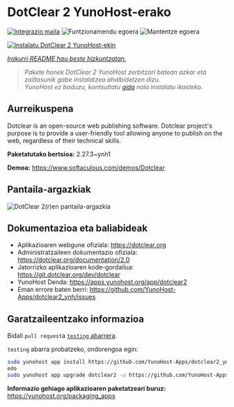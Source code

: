 <!--
Ohart ongi: README hau automatikoki sortu da <https://github.com/YunoHost/apps/tree/master/tools/readme_generator>ri esker
EZ editatu eskuz.
-->

# DotClear 2 YunoHost-erako

[![Integrazio maila](https://dash.yunohost.org/integration/dotclear2.svg)](https://dash.yunohost.org/appci/app/dotclear2) ![Funtzionamendu egoera](https://ci-apps.yunohost.org/ci/badges/dotclear2.status.svg) ![Mantentze egoera](https://ci-apps.yunohost.org/ci/badges/dotclear2.maintain.svg)

[![Instalatu DotClear 2 YunoHost-ekin](https://install-app.yunohost.org/install-with-yunohost.svg)](https://install-app.yunohost.org/?app=dotclear2)

*[Irakurri README hau beste hizkuntzatan.](./ALL_README.md)*

> *Pakete honek DotClear 2 YunoHost zerbitzari batean azkar eta zailtasunik gabe instalatzea ahalbidetzen dizu.*  
> *YunoHost ez baduzu, kontsultatu [gida](https://yunohost.org/install) nola instalatu ikasteko.*

## Aurreikuspena

Dotclear is an open-source web publishing software. Dotclear project's purpose is to provide a user-friendly tool allowing anyone to publish on the web, regardless of their technical skills.


**Paketatutako bertsioa:** 2.27.3~ynh1

**Demoa:** <https://www.softaculous.com/demos/Dotclear>

## Pantaila-argazkiak

![DotClear 2(r)en pantaila-argazkia](./doc/screenshots/ss2_dotclear.png)

## Dokumentazioa eta baliabideak

- Aplikazioaren webgune ofiziala: <https://dotclear.org>
- Administratzaileen dokumentazio ofiziala: <https://dotclear.org/documentation/2.0>
- Jatorrizko aplikazioaren kode-gordailua: <https://git.dotclear.org/dev/dotclear>
- YunoHost Denda: <https://apps.yunohost.org/app/dotclear2>
- Eman errore baten berri: <https://github.com/YunoHost-Apps/dotclear2_ynh/issues>

## Garatzaileentzako informazioa

Bidali `pull request`a [`testing` abarrera](https://github.com/YunoHost-Apps/dotclear2_ynh/tree/testing).

`testing` abarra probatzeko, ondorengoa egin:

```bash
sudo yunohost app install https://github.com/YunoHost-Apps/dotclear2_ynh/tree/testing --debug
edo
sudo yunohost app upgrade dotclear2 -u https://github.com/YunoHost-Apps/dotclear2_ynh/tree/testing --debug
```

**Informazio gehiago aplikazioaren paketatzeari buruz:** <https://yunohost.org/packaging_apps>
